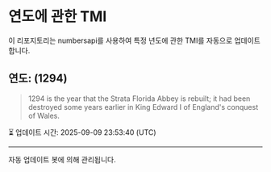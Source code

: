 
# 연도에 관한 TMI

이 리포지토리는 numbersapi를 사용하여 특정 년도에 관한 TMI를 자동으로 업데이트합니다.

## 연도: (1294)
> 1294 is the year that the Strata Florida Abbey is rebuilt; it had been destroyed some years earlier in King Edward I of England's conquest of Wales.

⏳ 업데이트 시간: 2025-09-09 23:53:40 (UTC)

---
자동 업데이트 봇에 의해 관리됩니다.
